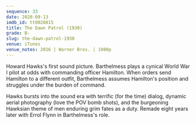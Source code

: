 ```yaml
---
sequence: 33
date: 2020-09-13
imdb_id: tt0020815
title: The Dawn Patrol (1930)
grade: B-
slug: the-dawn-patrol-1930
venue: iTunes
venue_notes: 2016 | Warner Bros. | 1080p
---
```


Howard Hawks's first sound picture. Barthelmess plays a cynical World War I pilot at odds with commanding officer Hamilton. When orders send Hamilton to a different outfit, Barthelmess assumes Hamilton's position and struggles under the burden of command.

Hawks bursts into the sound era with terrific (for the time) dialog, dynamic aerial photography (love the POV bomb shots), and the burgeoning Hawksian theme of men enduring grim fates as a duty. Remade eight years later with Errol Flynn in Barthelmess's role.